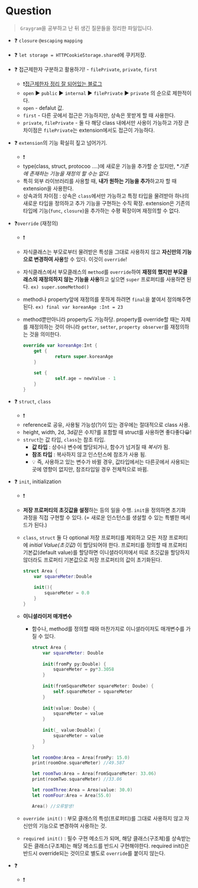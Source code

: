 # Question 
> `Graygram`을 공부하고 난 뒤 생긴 질문들을 정리한 파일입니다.

- ❓ `closure` `@escaping` `mapping`
- ❓ `let storage = HTTPCookieStorage.shared`에 쿠키저장.
- ❓ 접근제한자 구분하고 활용하기! - `filePrivate`, `private`, `first`
	- ❗️[접근제한자 정리 잘 되어있는 블로그](https://blog.asamaru.net/2017/01/04/swift-3-access-controls/)
	- `open` ▶️ `public` ▶️ `internal` ▶️ `filePrivate` ▶️ `private` 의 순으로 제한적이다.
	- `open` - defalut 값.
	- `first` - 다른 곳에서 접근은 가능하지만, 상속은 못받게 할 때 사용한다.
	- `private`, `filePrivate` - 둘 다 해당 class 내에서만 사용이 가능하고 가장 큰 차이점은 `filePrivate`는 extension에서도 접근이 가능하다.
- ❓ `extension`의 기능 확실히 짚고 넘어가기.
	- ❗️
	- type(class, struct, protocoo ....)에 새로운 기능을 추가할 순 있지만, **기존에 존재하는 기능을 재정의 할 수는 없다.*
	- 특히 외부 라이브러리를 사용할 때, **내가 원하는 기능을 추가**하고자 할 때 extension을 사용한다.
	- 상속과의 차이점 : 상속은 `class`에서만 가능하고 특정 타입을 물려받아 하나의 새로운 타입을 정의하고 추가 기능을 구현하는 수직 확장. extension은 기존의 타입에 기능(`func`, `closure`)을 추가하는 수평 확장이며 재정의할 수 없다.
- ❓`override` (재정의)
	- ❗️
	- 자식클래스는 부모로부터 물려받은 특성을 그대로 사용하지 않고 **자신만의 기능으로 변경하여 사용**할 수 있다. 이것이 `override`!
	- 자식클래스에서 부모클래스의 `method`를 `override`하여 **재정의 했지만 부모클래스의 재정의하지 않는 기능을 사용**하고 싶으면 `super` 프로퍼티를 사용하면 된다. `ex) super.someMethod()`
	- method나 property앞에 재정의를 못하게 하려면 `final`을 붙여서 정의해주면 된다. `ex) final var koreanAge :Int = 23 `
	- method뿐만아니라 property도 가능하당. property를 override할 때는 자체를 재정의하는 것이 아니라 `getter`, `setter`, `property observer`를 재정의하는 것을 의미한다.

		```swift
		override var koreanAge:Int {
			get {
					return super.koreanAge
			}
			
			set {
					self.age = newValue - 1
			}
		}
		```
		
- ❓ `struct`, `class`
	- ❗️
	- reference로 공유, 사용될 가능성(?)이 있는 경우에는 절대적으로 class 사용.
	- height, width, 2d, 3d같은 수치?를 포함할 때 struct를 사용하면 좋다좋다😀!
	- `struct`는 값 타입, `class`는 참조 타입.
		- **값 타입** : 상수나 변수에 할당되거나, 함수가 넘겨질 때 *복사*가 됨.
		- **참조 타입** : 복사하지 않고 인스턴스에 참조가 사용 됨.
		- 💡 즉, 사용하고 있는 변수가 바뀔 경우, 값타입에서는 다른곳에서 사용되는 곳에 영향이 없지만, 참조타입일 경우 전체적으로 바뀜.

- ❓ `init`, initialization
	- ❗️
	- **저장 프로퍼티의 초깃값을 설정**하는 등의 일을 수행. `init`을 정의하면 초기화 과정을 직접 구현할 수 있다. (= 새로운 인스턴스를 생설할 수 있는 특별한 메서드가 된다.)
	- `class`, `struct` 둘 다 optional 저장 프로퍼티를 제외하고 모든 저장 프로퍼티에 *initial Value(초깃값)* 이 할당되어야 한다. 프로퍼티를 정의할 때 프로퍼티 기본값(default value)를 할당하면 이니셜라이저에서 띠로 초깃값을 할당하지 않더라도 프로퍼티 기본값으로 저장 프로퍼티의 값이 초기화된다.
	
		```swift
		struct Area {
			var squareMeter:Double
			
			init(){
				squareMeter = 0.0
			}
		}
		```
		
	- **이니셜라이저 매개변수**
		- 함수나, method를 정의할 때와 마찬가지로 이니셜라이저도 매개변수를 가질 수 있다.
			
			```swift
			struct Area {
				var squareMeter: Double
				
				init(fromPy py:Double) {
					squareMeter = py*3.3058
				}
				
				init(fromSquareMeter squareMeter: Doube) {
					self.squareMeter = squareMeter
				}
				
				init(value: Doube) {
					squareMeter = value
				}
				
				init(_ value:Double) {
					squareMeter = value
				}
			}
			
			let roomOne:Area = Area(fromPy: 15.0)
			print(roomOne.squareMeter) //49.587
			
			let roomTwo:Area = Area(fromSquareMeter: 33.06)
			print(roomTwo.squareMeter) //33.06
			
			let roomThree:Area = Area(value: 30.0)
			let roomFour:Area = Area(55.0)
			
			Area() //오류발생!
			``` 
	
	- `override init()` : 부모 클래스의 특성(프로퍼티)를 그대로 사용하지 않고 자신만의 기능으로 변경하여 사용하는 것.
	- `required init()` : 필수 구현 메소드가 되며, 해당 클래스(구조체)를 상속받는 모든 클래스(구조체)는 해당 메소드를 반드시 구현해야한다. required init()은 반드시 override되는 것이므로 별도로 `override`를 붙이지 않는다.
	
- ❓ 
	- ❗️